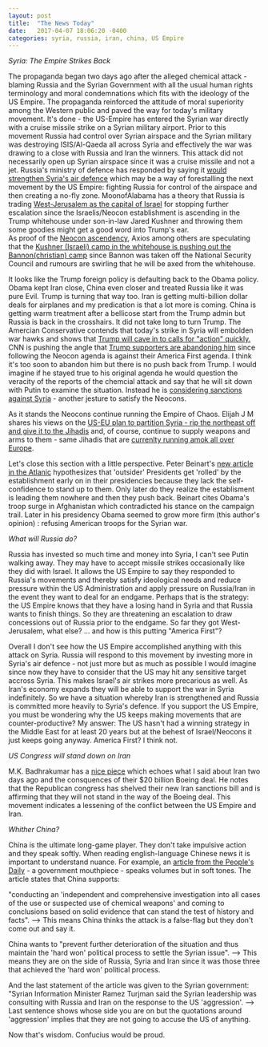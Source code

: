 ```yaml
---
layout: post
title:  "The News Today"
date:   2017-04-07 18:06:20 -0400
categories: syria, russia, iran, china, US Empire
---
```


*Syria: The Empire Strikes Back*

The propaganda began two days ago after the alleged chemical attack - blaming Russia and the Syrian Government with all the usual human rights terminology and moral condemnations which fits with the ideology of the US Empire.  The propaganda reinforced the attitude of moral superiority among the Western public and paved the way for today's military movement. It's done - the US-Empire has entered the Syrian war directly with a cruise missile strike on a Syrian military airport.  Prior to this movement Russia had control over Syrian airspace and the Syrian military was destroying ISIS/Al-Qaeda all across Syria and effectively the war was drawing to a close with Russia and Iran the winners. This attack did not necessarily open up Syrian airspace since it was a cruise missile and not a jet.  Russia's ministry of defence has responded by saying it [would strengthen Syria's air defence](http://eng.mil.ru/en/news_page/country/more.htm?id=12117678@egNews "Russian military: we will improve Syria air-defense systems") which may be a way of forestalling the next movement by the US Empire: fighting Russia for control of the airspace and then creating a no-fly zone.  MoonofAlabama has a theory that Russia is trading [West-Jerusalem as the capital of Israel](http://www.moonofalabama.org/2017/04/israel-just-received-a-huge-payment-from-russia-what-is-its-side-of-the-deal.html "Russia gives huge gift to Israel") for stopping further escalation since the Israelis/Neocon establishment is ascending in the Trump whitehouse under son-in-law Jared Kushner and throwing them some goodies might get a good word into Trump's ear.    
As proof of the [Neocon ascendency](http://www.unz.com/tsaker/the-trump-administration-goes-neocon-crazy/ "The Saker: Trump is going Neocon Crazy"), Axios among others are speculating that the [Kushner (Israeli) camp in the whitehouse is pushing out the Bannon(christian) camp](https://www.axios.com/steve-bannon-to-associates-i-love-a-gunfight-2347592148.html "Axios:  Bannon: I love a gunfight") since Bannon was taken off the National Security Council and rumours are swirling that he will be axed from the whitehouse. 

It looks like the Trump foreign policy is defaulting back to the Obama policy.  Obama kept Iran close, China even closer and treated Russia like it was pure Evil.  Trump is turning that way too. Iran is getting multi-billion dollar deals for airplanes and my predication is that a lot more is coming.  China is getting warm treatment after a bellicose start from the Trump admin but Russia is back in the crosshairs.  It did not take long to turn Trump.  The Amercian Conservative contends that today's strike in Syria will embolden war hawks and shows that [Trump will cave in to calls for "action" quickly.](http://www.theamericanconservative.com/larison/the-consequences-of-last-nights-attack/ "AC:  Consequences of last nigth's attack") CNN is pushing the angle that [Trump supporters are abandoning him](http://www.cnn.com/2017/04/07/politics/donald-trump-syria-populist-support/index.html "CNN: After Syria strike, populist supporters abandon Trump at home and abroad") since following the Neocon agenda is against their America First agenda. I think it's too soon to abandon him but there is no push back from Trump.  I would imagine if he stayed true to his original agenda he would question the veracity of the reports of the chemcial attack and say that he will sit down with Putin to examine the situation.  Instead he is [considering sanctions against Syria](http://www.zerohedge.com/news/2017-04-07/us-preparing-sanctions-against-syria "Zerohedge: US Preparing Sanctions on Assad") - another jesture to satisfy the Neocons.

As it stands the Neocons continue running the Empire of Chaos.  Elijah J M shares his views on the [US-EU plan to partition Syria - rip the northeast off and give it to the Jihadis](https://elijahjm.wordpress.com/2017/04/07/europe-and-the-us-have-a-plan-to-divide-syria-but-not-to-halt-the-war/ "EJM: Europe and the US have a plan to divide Syria but not to halt the war") and, of course, continue to supply weapons and arms to them - same Jihadis that are [currenlty running amok all over Europe](http://www.telegraph.co.uk/news/2016/09/29/returning-jihadists-leave-europe-facing-generation-long-struggle/ "Telegraph: Returning Jihadists leave Europe facing generation-long struggle").  

Let's close this section with a little perspective.  Peter Beinart's [new article in the Atlanic](https://www.theatlantic.com/politics/archive/2017/04/trumps-establishment-approach-to-syria/522369/ "Trump's Establishment Approach to Syria") hypothesizes that 'outsider' Presidents get 'rolled' by the establishment early on in their presidencies because they lack the self-confidence to stand up to them.  Only later do they realize the establisment is leading them nowhere and then they push back.  Beinart cites Obama's troop surge in Afghanistan which contradicted his stance on the campaign trail. Later in his presidency Obama seemed to grow more firm (this author's opinion) : refusing American troops for the Syrian war. 

*What will Russia do?*

Russia has invested so much time and money into Syria, I can't see Putin walking away.  They may have to accept missile strikes occasionally like they did with Israel.  It allows the US Empire to say they responded to Russia's movements and thereby satisfy ideological needs and reduce pressure within the US Administration and apply pressure on Russia/Iran in the event they want to deal for an endgame. Perhaps that is the strategy: the US Empire knows that they have a losing hand in Syria and that Russia wants to finish things.  So they are threatening an escalation to draw concessions out of Russia prior to the endgame.  So far they got West-Jerusalem, what else? ... and how is this putting "America First"?

Overall I don't see how the US Empire accomplished anything with this attack on Syria.  Russia will respond to this movement by investing more in Syria's air defence - not just more but as much as possible I would imagine since now they have to consider that the US may hit any sensitive target accross Syria.  This makes Israel's air strikes more precarious as well. As Iran's economy expands they will be able to support the war in Syria indefinitely.  So we have a situation whereby Iran is strengthened and Russia is committed more heavily to Syria's defence.  If you support the US Empire, you must be wondering why the US keeps making movements that are counter-productive? My answer: The US hasn't had a winning strategy in the Middle East for at least 20 years but at the behest of Israel/Neocons it just keeps going anyway.  America First? I think not. 

*US Congress will stand down on Iran*

M.K. Badhrakumar has a [nice piece](http://blogs.rediff.com/mkbhadrakumar/2017/04/06/trump-tends-to-see-iran-as-a-many-splendoured-thing/ "Trump tends to see Iran as a many-splendoured thing") which echoes what I said about Iran two days ago and the consquences of their $20 billion Boeing deal.  He notes that the Republican congress has shelved their new Iran sanctions bill and is affirming that they will not stand in the way of the Boeing deal. This movement indicates a lessening of the conflict between the US Empire and Iran.  

*Whither China?*

China is the ultimate long-game player.  They don't take impulsive action and they speak softly.  When reading english-language Chinese news it is important to understand nuance.  For example, an [article from the People's Daily](http://en.people.cn/n3/2017/0408/c90000-9200216.html "People's Daily: Keep Syria process on track") - a government mouthpiece - speaks volumes but in soft tones.  The article states that China supports:

"conducting an 'independent and comprehensive investigation into all cases of the use or suspected use of chemical weapons' and coming to 
conclusions based on solid evidence that can stand the test of history and facts".  --> This means China thinks the attack is a false-flag but they don't come out and say it. 

China wants to "prevent further deterioration of the situation and thus maintain the 'hard won' political process to settle the Syrian issue". --> This means they are on the side of Russia, Syria and Iran since it was those three that achieved the 'hard won' political process. 

And the last statement of the article was given to the Syrian government: "Syrian Information Minister Ramez Turjman said the Syrian leadership was consulting with Russia and Iran on the response to the US 'aggression'.  --> Last sentence shows whose side you are on but the quotations around 'aggression' implies that they are not going to accuse the US of anything.  

Now that's wisdom. Confucius would be proud. 







